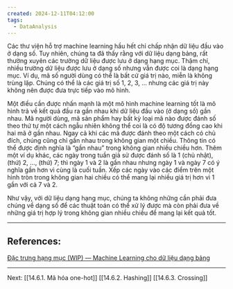 ```yaml
---
created: 2024-12-11T04:12:00
tags:
  - DataAnalysis
---
```

Các thư viện hỗ trợ machine learning hầu hết chỉ chấp nhận dữ liệu đầu vào ở dạng số. Tuy nhiên, chúng ta đã thấy rằng với dữ liệu dạng bảng, rất thường xuyên các trường dữ liệu được lưu ở dạng hạng mục. Thậm chí, nhiều trường dữ liệu được lưu ở dạng số nhưng vẫn được coi là dạng hạng mục. Ví dụ, mã số người dùng có thể là bất cứ giá trị nào, miễn là không trùng lặp. Chúng có thể là các giá trị số 1, 2, 3, … nhưng các giá trị này không nên được đưa trực tiếp vào mô hình.

Một điều cần được nhấn mạnh là một mô hình machine learning tốt là mô hình trả về kết quả đầu ra gần nhau khi dữ liệu đầu vào (ở dạng số) gần nhau. Mã người dùng, mã sản phẩm hay bất kỳ loại mã nào được đánh số theo thứ tự một cách ngẫu nhiên không thể coi là có độ tương đồng cao khi hai mã ở gần nhau. Ngay cả khi các mã được đánh theo một cách có chủ đích, chúng cũng chỉ gần nhau trong không gian một chiều. Thông tin có thể được định nghĩa là “gần nhau” trong không gian nhiều chiều hơn. Thêm một ví dụ khác, các ngày trong tuần giả sử được đánh số là 1 (chủ nhật), (thứ) 2, …, (thứ) 7; thì ngày 1 và 2 là gần nhau nhưng ngày 1 và ngày 7 có ý nghĩa gần hơn vì cùng là cuối tuần. Xếp các ngày vào các điểm trên một hình tròn trong không gian hai chiều có thể mang lại nhiều giá trị hơn vì 1 gần với cả 7 và 2.

Như vậy, với dữ liệu dạng hạng mục, chúng ta không những cần phải đưa chúng về dạng số để các thuật toán có thể xử lý được mà còn phải đưa về những giá trị hợp lý trong không gian nhiều chiều để mang lại kết quả tốt. 

---
## References:
[Đặc trưng hạng mục (WIP) — Machine Learning cho dữ liệu dạng bảng](https://machinelearningcoban.com/tabml_book/ch_data_processing/categorical_data.html)

---
Next:
[[14.6.1. Mã hóa one-hot]]
[[14.6.2. Hashing]]
[[14.6.3. Crossing]]